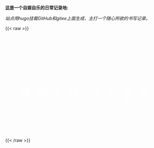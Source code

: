 # 


**这是一个自娱自乐的日常记录地:**<br>

*站点用hugo挂载GitHub和gitee上面生成，主打一个随心所欲的书写记录。*

{{< raw >}}
  <style>
    img{
      border-radius: 30px;
    }
    .box1 {
      width: auto;
      height: 300px;
      border-radius: 30px;
      text-align: center;
      font-size: 40px;
      color: white;
      background-image: url("https://pic1.zhimg.com/80/v2-585754b4ab4d49f480b833cbbbf4839f_720w.webp?source=1940ef5c");
      display: cover;
    }
    .box2{
      position: relative;
      top:130px;
    }
  </style>
  <bodyy>
      <div class=box1>
        <div class=box2>
        <p>感  谢  访  问 ,  欢  迎  留  言</p>
        </div>
      </div>
  </body>
{{< /raw >}}

